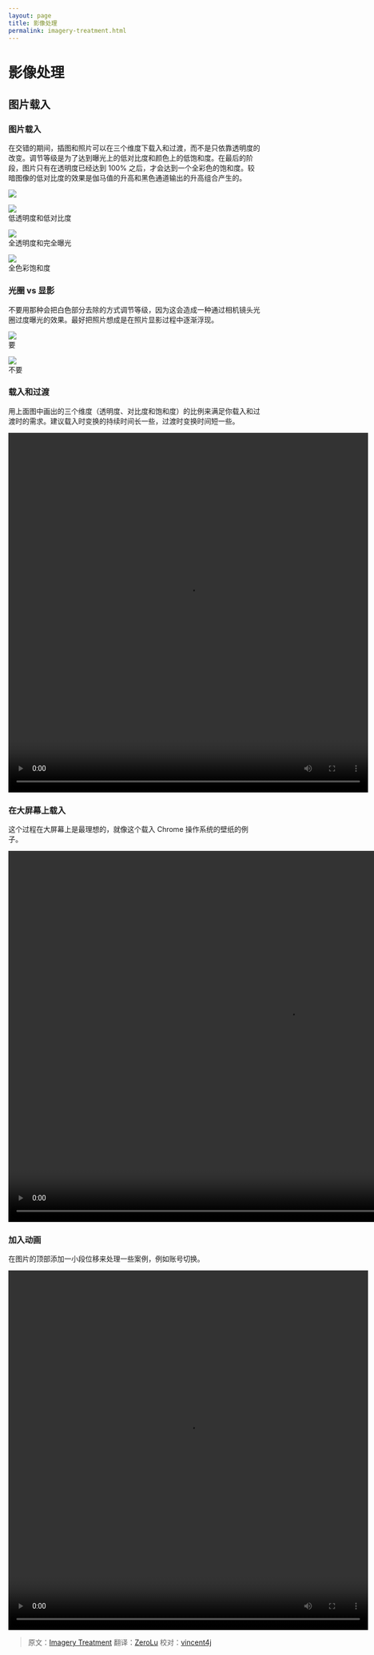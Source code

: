 ```yaml
---
layout: page
title: 影像处理
permalink: imagery-treatment.html
---
```


# 影像处理

## 图片载入

### 图片载入

在交错的期间，插图和照片可以在三个维度下载入和过渡，而不是只依靠透明度的改变。调节等级是为了达到曝光上的低对比度和颜色上的低饱和度。在最后的阶段，图片只有在透明度已经达到 100% 之后，才会达到一个全彩色的饱和度。较暗图像的低对比度的效果是伽马值的升高和黑色通道输出的升高组合产生的。   

![](images/patterns-ImageTreatment-ImageLoad-1graph_large_mdpi.png)          

![](images/patterns-imagetreatment-imageload2_large_mdpi.png)     
低透明度和低对比度                        

![](images/patterns-imagetreatment-imageload3_large_mdpi.png)     
全透明度和完全曝光       

![](images/patterns-imagetreatment-imageload4_large_mdpi.png)     
全色彩饱和度     

### 光圈 vs 显影

不要用那种会把白色部分去除的方式调节等级，因为这会造成一种通过相机镜头光圈过度曝光的效果。最好把照片想成是在照片显影过程中逐渐浮现。    
  
![](images/patterns-imagetreatment-aperturevsdevelopment1-yes-no_large_mdpi.png)      
要    

![](images/patterns-imagetreatment-aperturevsdevelopment2-yes-no_large_mdpi.png)      
不要   
  
### 载入和过渡

用上面图中画出的三个维度（透明度、对比度和饱和度）的比例来满足你载入和过渡时的需求。建议载入时变换的持续时间长一些，过渡时变换时间短一些。     

<video crossorigin="anonymous"  loop  controls width="720" height="720">
 <source src="http://materialdesign.qiniudn.com/videos/patterns-imagerytreatment-load-transition_large_xhdpi.webm" type="video/webm">
</video>     

### 在大屏幕上载入

这个过程在大屏幕上是最理想的，就像这个载入 Chrome 操作系统的壁纸的例子。      
 
<video crossorigin="anonymous"  loop  controls width="1120" height="743">
<source src="http://materialdesign.qiniudn.com/videos/patterns-imagerytreatment-load-transition-desktop_large_xhdpi.webm" type="video/webm">
</video> 
 
### 加入动画    

在图片的顶部添加一小段位移来处理一些案例，例如账号切换。
     
<video crossorigin="anonymous"  loop  controls width="720" height="720">
<source src="http://materialdesign.qiniudn.com/videos/patterns-imagerytreatment-adding-animation_large_xhdpi.webm" type="video/webm">
</video>

> 原文：[Imagery Treatment](http://www.google.com/design/spec/patterns/imagery-treatment.html)  翻译：[ZeroLu](https://github.com/ZeroLu)  校对：[vincent4j](https://github.com/vincent4j)

